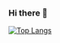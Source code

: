 ### Hi there 👋
[![Top Langs](https://github-readme-stats.vercel.app/api/top-langs/?username=sasa0330)](https://github.com/sasa0330/github-readme-stats)
<!--
**sasa0330/sasa0330** is a ✨ _special_ ✨ repository because its `README.md` (this file) appears on your GitHub profile.

Here are some ideas to get you started:

- 🔭 I’m currently working on ...
- 🌱 I’m currently learning ...
- 👯 I’m looking to collaborate on ...
- 🤔 I’m looking for help with ...
- 💬 Ask me about ...
- 📫 How to reach me: ...
- 😄 Pronouns: ...
- ⚡ Fun fact: ...
-->
